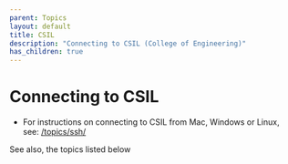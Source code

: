 ```yaml
---
parent: Topics
layout: default
title: CSIL
description: "Connecting to CSIL (College of Engineering)"
has_children: true
---
```


# Connecting to CSIL

* For instructions on connecting to CSIL from Mac, Windows or Linux, see:  [/topics/ssh/](/topics/ssh)

See also, the topics listed below